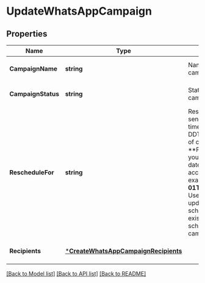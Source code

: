 # UpdateWhatsAppCampaign

## Properties
Name | Type | Description | Notes
------------ | ------------- | ------------- | -------------
**CampaignName** | **string** | Name of the campaign | [optional] [default to null]
**CampaignStatus** | **string** | Status of the campaign | [optional] [default to null]
**RescheduleFor** | **string** | Reschedule the sending UTC date-time (YYYY-MM-DDTHH:mm:ss.SSSZ) of campaign. **Prefer to pass your timezone in date-time format for accurate result.For example: **2017-06-01T12:30:00+02:00** Use this field to update the scheduledAt of any existing draft or scheduled WhatsApp campaign.  | [optional] [default to null]
**Recipients** | [***CreateWhatsAppCampaignRecipients**](CreateWhatsAppCampaignRecipients.md) |  | [optional] [default to null]

[[Back to Model list]](../README.md#documentation-for-models) [[Back to API list]](../README.md#documentation-for-api-endpoints) [[Back to README]](../README.md)


